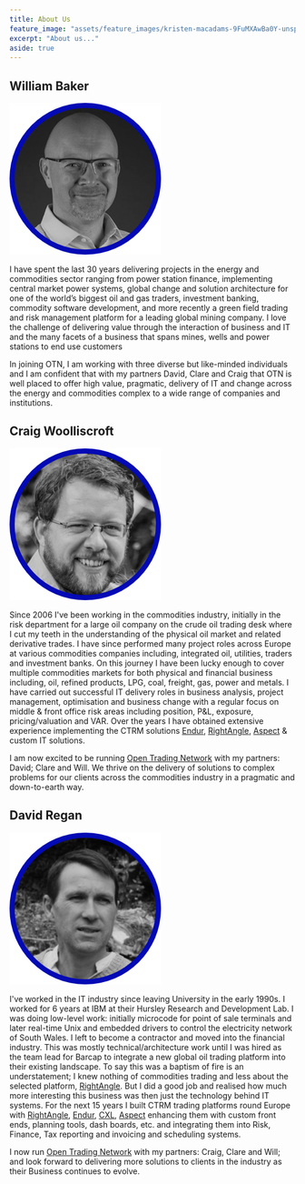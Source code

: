 ```yaml
---
title: About Us
feature_image: "assets/feature_images/kristen-macadams-9FuMXAwBa0Y-unsplash.jpg"
excerpt: "About us..."
aside: true
---
```


## William Baker

![](/assets/images/will-bio.png)

I have spent the last 30 years delivering projects in the energy and commodities sector ranging from power station finance, implementing central market power systems, global change and solution architecture for one of the world’s biggest oil and gas traders, investment banking, commodity software development, and more recently a green field trading and risk management platform for a leading global mining company.  I love the challenge of delivering value through the interaction of business and IT and the many facets of a business that spans mines, wells and power stations to end use customers 

In joining OTN, I am working with three diverse but like-minded individuals and I am confident that with my partners David, Clare and Craig that OTN is well placed to offer high value, pragmatic, delivery of IT and change across the energy and commodities complex to a wide range of companies and institutions. 


## Craig Woolliscroft

![](/assets/images/Craig-bio.png)

Since 2006 I've been working in the commodities industry, initially in the risk department for a large oil company on the crude oil trading desk where I cut my teeth in the understanding of the physical oil market and related derivative trades. 
I have since performed many project roles across Europe at various commodities companies including, integrated oil, utilities, traders and investment banks. On this journey I have been lucky enough to cover multiple commodities markets for both physical and financial business including, oil, refined products, LPG, coal, freight, gas, power and metals. I have carried out successful IT delivery roles in business analysis, project management, optimisation and business change with a regular focus on middle & front office risk areas including position, P&L, exposure, pricing/valuation and VAR.
Over the years I have obtained extensive experience implementing the CTRM solutions [Endur], [RightAngle], [Aspect] & custom IT solutions. 

I am now excited to be running [Open Trading Network] with my partners: David; Clare and Will. We thrive on the delivery of solutions to complex problems for our clients across the commodities industry in a pragmatic and down-to-earth way.

## David Regan

![](/assets/images/david-bio.png)

I've worked in the IT industry since leaving University in the early 1990s. I worked for 6 years at IBM at their Hursley Research and Development Lab. I was doing low-level work: initially microcode for point of sale terminals and later real-time Unix and embedded drivers to control the electricity network of South Wales. I left to become a contractor and moved into the financial industry. This was mostly technical/architecture work until I was hired as the team lead for Barcap to integrate a new global oil trading platform into their existing landscape. To say this was a baptism of fire is an understatement; I knew nothing of commodities trading and less about the selected platform, [RightAngle]. But I did a good job and realised how much more interesting this business was then just the technology behind IT systems. For the next 15 years I built CTRM trading platforms round Europe with [RightAngle], [Endur], [CXL], [Aspect] enhancing them with custom front ends, planning tools, dash boards, etc. and integrating them into Risk, Finance, Tax reporting and invoicing and scheduling systems.

I now run [Open Trading Network] with my partners: Craig, Clare and Will; and look forward to delivering more solutions to clients in the industry as their Business continues to evolve.


[Open Trading Network]: {{site.url}}
[RightAngle]: https://openlink.com/en/solutions/products/software/rightangle/
[Endur]: https://openlink.com/en/solutions/products/software/endur/
[CXL]: https://www.tpt.com/products/
[Aspect]: https://aspectenterprise.com/